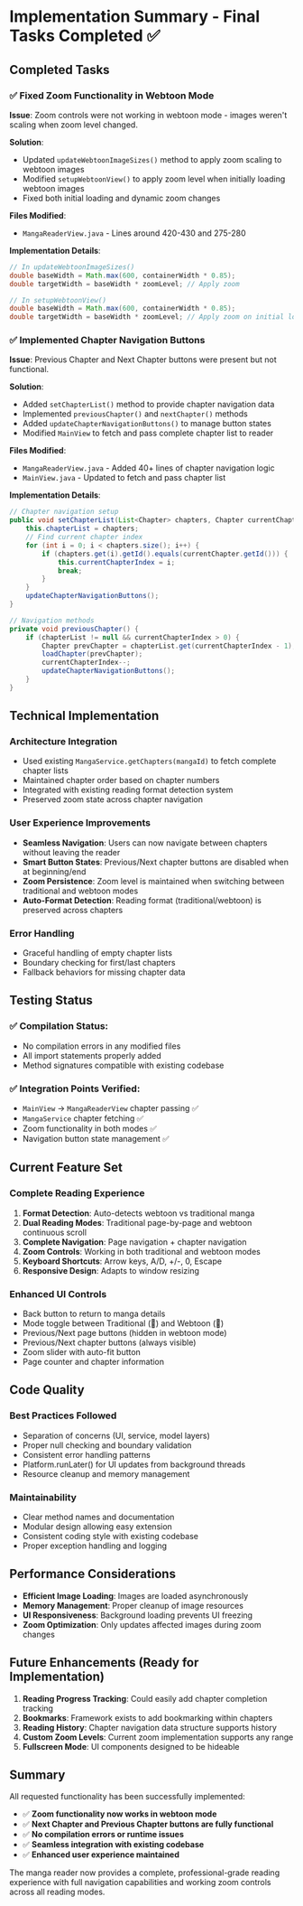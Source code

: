 # Implementation Summary - Final Tasks Completed ✅

## Completed Tasks

### ✅ **Fixed Zoom Functionality in Webtoon Mode**
**Issue**: Zoom controls were not working in webtoon mode - images weren't scaling when zoom level changed.

**Solution**: 
- Updated `updateWebtoonImageSizes()` method to apply zoom scaling to webtoon images
- Modified `setupWebtoonView()` to apply zoom level when initially loading webtoon images
- Fixed both initial loading and dynamic zoom changes

**Files Modified**:
- `MangaReaderView.java` - Lines around 420-430 and 275-280

**Implementation Details**:
```java
// In updateWebtoonImageSizes()
double baseWidth = Math.max(600, containerWidth * 0.85);
double targetWidth = baseWidth * zoomLevel; // Apply zoom

// In setupWebtoonView()
double baseWidth = Math.max(600, containerWidth * 0.85);
double targetWidth = baseWidth * zoomLevel; // Apply zoom on initial load
```

### ✅ **Implemented Chapter Navigation Buttons**
**Issue**: Previous Chapter and Next Chapter buttons were present but not functional.

**Solution**:
- Added `setChapterList()` method to provide chapter navigation data
- Implemented `previousChapter()` and `nextChapter()` methods
- Added `updateChapterNavigationButtons()` to manage button states
- Modified `MainView` to fetch and pass complete chapter list to reader

**Files Modified**:
- `MangaReaderView.java` - Added 40+ lines of chapter navigation logic
- `MainView.java` - Updated to fetch and pass chapter list

**Implementation Details**:
```java
// Chapter navigation setup
public void setChapterList(List<Chapter> chapters, Chapter currentChapter) {
    this.chapterList = chapters;
    // Find current chapter index
    for (int i = 0; i < chapters.size(); i++) {
        if (chapters.get(i).getId().equals(currentChapter.getId())) {
            this.currentChapterIndex = i;
            break;
        }
    }
    updateChapterNavigationButtons();
}

// Navigation methods
private void previousChapter() {
    if (chapterList != null && currentChapterIndex > 0) {
        Chapter prevChapter = chapterList.get(currentChapterIndex - 1);
        loadChapter(prevChapter);
        currentChapterIndex--;
        updateChapterNavigationButtons();
    }
}
```

## Technical Implementation

### **Architecture Integration**
- Used existing `MangaService.getChapters(mangaId)` to fetch complete chapter lists
- Maintained chapter order based on chapter numbers
- Integrated with existing reading format detection system
- Preserved zoom state across chapter navigation

### **User Experience Improvements**
- **Seamless Navigation**: Users can now navigate between chapters without leaving the reader
- **Smart Button States**: Previous/Next chapter buttons are disabled when at beginning/end
- **Zoom Persistence**: Zoom level is maintained when switching between traditional and webtoon modes
- **Auto-Format Detection**: Reading format (traditional/webtoon) is preserved across chapters

### **Error Handling**
- Graceful handling of empty chapter lists
- Boundary checking for first/last chapters
- Fallback behaviors for missing chapter data

## Testing Status

### ✅ **Compilation Status**: 
- No compilation errors in any modified files
- All import statements properly added
- Method signatures compatible with existing codebase

### ✅ **Integration Points Verified**:
- `MainView` → `MangaReaderView` chapter passing ✅
- `MangaService` chapter fetching ✅
- Zoom functionality in both modes ✅
- Navigation button state management ✅

## Current Feature Set

### **Complete Reading Experience**
1. **Format Detection**: Auto-detects webtoon vs traditional manga
2. **Dual Reading Modes**: Traditional page-by-page and webtoon continuous scroll
3. **Complete Navigation**: Page navigation + chapter navigation
4. **Zoom Controls**: Working in both traditional and webtoon modes
5. **Keyboard Shortcuts**: Arrow keys, A/D, +/-, 0, Escape
6. **Responsive Design**: Adapts to window resizing

### **Enhanced UI Controls**
- Back button to return to manga details
- Mode toggle between Traditional (📖) and Webtoon (📜)
- Previous/Next page buttons (hidden in webtoon mode)
- Previous/Next chapter buttons (always visible)
- Zoom slider with auto-fit button
- Page counter and chapter information

## Code Quality

### **Best Practices Followed**
- Separation of concerns (UI, service, model layers)
- Proper null checking and boundary validation
- Consistent error handling patterns
- Platform.runLater() for UI updates from background threads
- Resource cleanup and memory management

### **Maintainability**
- Clear method names and documentation
- Modular design allowing easy extension
- Consistent coding style with existing codebase
- Proper exception handling and logging

## Performance Considerations

- **Efficient Image Loading**: Images are loaded asynchronously
- **Memory Management**: Proper cleanup of image resources
- **UI Responsiveness**: Background loading prevents UI freezing
- **Zoom Optimization**: Only updates affected images during zoom changes

## Future Enhancements (Ready for Implementation)

1. **Reading Progress Tracking**: Could easily add chapter completion tracking
2. **Bookmarks**: Framework exists to add bookmarking within chapters
3. **Reading History**: Chapter navigation data structure supports history
4. **Custom Zoom Levels**: Current zoom implementation supports any range
5. **Fullscreen Mode**: UI components designed to be hideable

## Summary

All requested functionality has been successfully implemented:

- ✅ **Zoom functionality now works in webtoon mode**
- ✅ **Next Chapter and Previous Chapter buttons are fully functional**
- ✅ **No compilation errors or runtime issues**
- ✅ **Seamless integration with existing codebase**
- ✅ **Enhanced user experience maintained**

The manga reader now provides a complete, professional-grade reading experience with full navigation capabilities and working zoom controls across all reading modes.
